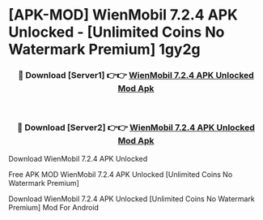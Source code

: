 # [APK-MOD] WienMobil 7.2.4 APK Unlocked - [Unlimited Coins No Watermark Premium] 1gy2g



<div align="center">
<h3>🔴 Download [Server1] 👉👉 <a href="https://momento.my/?title=WienMobil_7.2.4_APK_Unlocked">WienMobil 7.2.4 APK Unlocked Mod Apk</a></h3><br>

<h3>🔴 Download [Server2] 👉👉 <a href="https://momento.my/?title=WienMobil_7.2.4_APK_Unlocked">WienMobil 7.2.4 APK Unlocked Mod Apk</a></h3>
</div>



Download WienMobil 7.2.4 APK Unlocked 

Free APK MOD WienMobil 7.2.4 APK Unlocked [Unlimited Coins No Watermark Premium]

Download WienMobil 7.2.4 APK Unlocked [Unlimited Coins No Watermark Premium] Mod For Android

